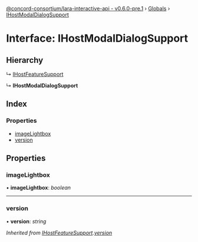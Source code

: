 [@concord-consortium/lara-interactive-api - v0.6.0-pre.1](../README.md) › [Globals](../globals.md) › [IHostModalDialogSupport](ihostmodaldialogsupport.md)

# Interface: IHostModalDialogSupport

## Hierarchy

  ↳ [IHostFeatureSupport](ihostfeaturesupport.md)

  ↳ **IHostModalDialogSupport**

## Index

### Properties

* [imageLightbox](ihostmodaldialogsupport.md#imagelightbox)
* [version](ihostmodaldialogsupport.md#version)

## Properties

###  imageLightbox

• **imageLightbox**: *boolean*

___

###  version

• **version**: *string*

*Inherited from [IHostFeatureSupport](ihostfeaturesupport.md).[version](ihostfeaturesupport.md#version)*
